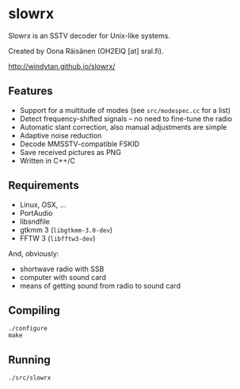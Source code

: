 slowrx
======

Slowrx is an SSTV decoder for Unix-like systems.

Created by Oona Räisänen (OH2EIQ [at] sral.fi).

http://windytan.github.io/slowrx/

Features
--------

* Support for a multitude of modes (see `src/modespec.cc` for a list)
* Detect frequency-shifted signals – no need to fine-tune the radio
* Automatic slant correction, also manual adjustments are simple
* Adaptive noise reduction
* Decode MMSSTV-compatible FSKID
* Save received pictures as PNG
* Written in C++/C

Requirements
------------

* Linux, OSX, ...
* PortAudio
* libsndfile
* gtkmm 3 (`libgtkmm-3.0-dev`)
* FFTW 3 (`libfftw3-dev`)

And, obviously:

* shortwave radio with SSB
* computer with sound card
* means of getting sound from radio to sound card

Compiling
---------

    ./configure
    make

Running
-------

`./src/slowrx`
